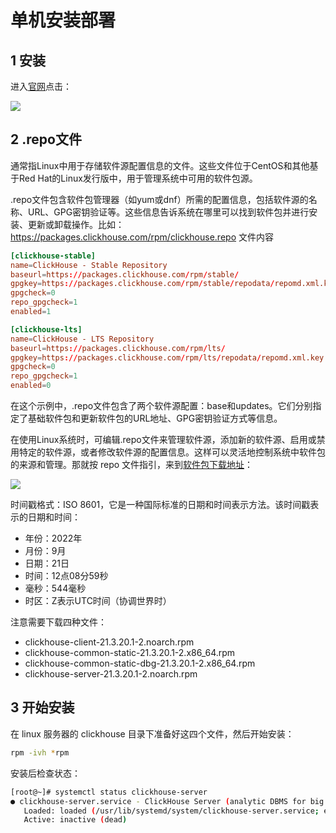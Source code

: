 # 单机安装部署



## 1 安装

进入[官网](https://clickhouse.com/)点击：

![](https://codeselect.oss-cn-shanghai.aliyuncs.com/image-20240321134824312.png)

## 2 .repo文件

通常指Linux中用于存储软件源配置信息的文件。这些文件位于CentOS和其他基于Red Hat的Linux发行版中，用于管理系统中可用的软件包源。

.repo文件包含软件包管理器（如yum或dnf）所需的配置信息，包括软件源的名称、URL、GPG密钥验证等。这些信息告诉系统在哪里可以找到软件包并进行安装、更新或卸载操作。比如：https://packages.clickhouse.com/rpm/clickhouse.repo 文件内容

```toml
[clickhouse-stable]
name=ClickHouse - Stable Repository
baseurl=https://packages.clickhouse.com/rpm/stable/
gpgkey=https://packages.clickhouse.com/rpm/stable/repodata/repomd.xml.key
gpgcheck=0
repo_gpgcheck=1
enabled=1

[clickhouse-lts]
name=ClickHouse - LTS Repository
baseurl=https://packages.clickhouse.com/rpm/lts/
gpgkey=https://packages.clickhouse.com/rpm/lts/repodata/repomd.xml.key
gpgcheck=0
repo_gpgcheck=1
enabled=0
```

在这个示例中，.repo文件包含了两个软件源配置：base和updates。它们分别指定了基础软件包和更新软件包的URL地址、GPG密钥验证方式等信息。

在使用Linux系统时，可编辑.repo文件来管理软件源，添加新的软件源、启用或禁用特定的软件源，或者修改软件源的配置信息。这样可以灵活地控制系统中软件包的来源和管理。那就按 repo 文件指引，来到[软件包下载地址](https://packages.clickhouse.com/rpm/lts/)：

![](https://codeselect.oss-cn-shanghai.aliyuncs.com/image-20240321141454695.png)

时间戳格式：ISO 8601，它是一种国际标准的日期和时间表示方法。该时间戳表示的日期和时间：

- 年份：2022年
- 月份：9月
- 日期：21日
- 时间：12点08分59秒
- 毫秒：544毫秒
- 时区：Z表示UTC时间（协调世界时）



注意需要下载四种文件：

- clickhouse-client-21.3.20.1-2.noarch.rpm
- clickhouse-common-static-21.3.20.1-2.x86_64.rpm
- clickhouse-common-static-dbg-21.3.20.1-2.x86_64.rpm
- clickhouse-server-21.3.20.1-2.noarch.rpm

## 3 开始安装

在 linux 服务器的 clickhouse 目录下准备好这四个文件，然后开始安装：

```bash
rpm -ivh *rpm
```

安装后检查状态：

```bash
[root@~]# systemctl status clickhouse-server
● clickhouse-server.service - ClickHouse Server (analytic DBMS for big data)
   Loaded: loaded (/usr/lib/systemd/system/clickhouse-server.service; enabled; vendor preset: disabled)
   Active: inactive (dead) 
```